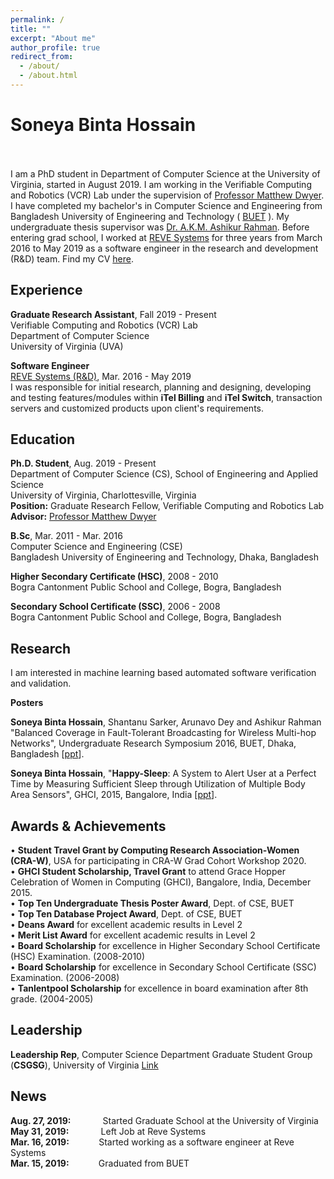 ```yaml
---
permalink: /
title: ""
excerpt: "About me"
author_profile: true
redirect_from: 
  - /about/
  - /about.html
---
```


# Soneya Binta Hossain 

<br><br>
I am a PhD student in Department of Computer Science at the University of Virginia, started in August 2019. I am working in the Verifiable Computing and Robotics (VCR) Lab under the supervision of [Professor Matthew Dwyer](https://matthewbdwyer.github.io/). I have completed my bachelor's in Computer Science and Engineering from Bangladesh University of Engineering and Technology ( [BUET](https://www.buet.ac.bd/web/) ). My undergraduate thesis supervisor was  [Dr. A.K.M. Ashikur Rahman](https://cse.buet.ac.bd/faculty/facdetail.php?id=ashikurrahman). Before entering grad school, I worked at [REVE Systems](https://en.wikipedia.org/wiki/REVE_Systems) for three years from March 2016 to May 2019 as a software engineer in the research and development (R&D) team. Find my CV [here](https://drive.google.com/file/d/1F9nySMguiYvxkB5b1glYeAzV9pIMLPd5/view).


## Experience

**Graduate Research Assistant**, Fall 2019 - Present  
Verifiable Computing and Robotics (VCR) Lab  
Department of Computer Science  
University of Virginia (UVA)  

**Software Engineer**  
[REVE Systems (R&D)](https://en.wikipedia.org/wiki/REVE_Systems),  Mar. 2016 - May 2019  
I was responsible for initial research, planning and designing, developing and testing features/modules within **iTel Billing** and **iTel Switch**, transaction servers and customized products upon client's requirements.



## Education

**Ph.D. Student**,  Aug. 2019 - Present  
Department of Computer Science (CS), School of Engineering and Applied Science  
University of Virginia, Charlottesville, Virginia  
**Position:** Graduate Research Fellow, Verifiable Computing and Robotics Lab  
**Advisor:** [Professor Matthew Dwyer](https://matthewbdwyer.github.io/)


**B.Sc**, Mar. 2011 - Mar. 2016  
Computer Science and Engineering (CSE)  
Bangladesh University of Engineering and Technology, Dhaka, Bangladesh  


**Higher Secondary Certificate (HSC)**, 2008 - 2010  
Bogra Cantonment Public School and College, Bogra, Bangladesh

**Secondary School Certificate (SSC)**, 2006 - 2008  
Bogra Cantonment Public School and College, Bogra, Bangladesh
 

## Research

I am interested in machine learning based automated software verification and validation. 


**Posters**

**Soneya Binta Hossain**, Shantanu Sarker, Arunavo Dey and Ashikur Rahman "Balanced Coverage in Fault-Tolerant Broadcasting for Wireless Multi-hop Networks", Undergraduate Research Symposium 2016, BUET, Dhaka, Bangladesh [[ppt](https://drive.google.com/file/d/1mD6-1oBXy8gPk3zsBTrq7PGM283r1pca/view)].

**Soneya Binta Hossain**, "**Happy-Sleep**: A System to Alert User at a Perfect Time by Measuring Sufficient Sleep
through Utilization of Multiple Body Area Sensors", GHCI, 2015, Bangalore, India [[ppt](https://drive.google.com/file/d/1hS7wXX0QUMWwmhqGl15NfQY2XoOYbw4V/view)].



## Awards & Achievements


• **Student Travel Grant by Computing Research Association-Women (CRA-W)**, USA for participating in CRA-W Grad Cohort Workshop 2020.  
• **GHCI Student Scholarship, Travel Grant** to attend Grace Hopper Celebration of Women in Computing (GHCI), Bangalore, India, December 2015.  
• **Top Ten Undergraduate Thesis Poster Award**, Dept. of CSE, BUET  
• **Top Ten Database Project Award**, Dept. of CSE, BUET  
• **Deans Award** for excellent academic results in Level 2  
• **Merit List Award** for excellent academic results in Level 2  
• **Board Scholarship** for excellence in Higher Secondary School Certificate (HSC) Examination. (2008-2010)  
• **Board Scholarship** for excellence in Secondary School Certificate (SSC) Examination. (2006-2008)  
• **Tanlentpool Scholarship** for excellence in board examination after 8th grade. (2004-2005)


## Leadership

**Leadership Rep**, Computer Science Department Graduate Student Group (**CSGSG**), University of Virginia [Link](https://csgsg.org/)




## News

**Aug. 27, 2019:** &nbsp; &nbsp; &nbsp; &nbsp; &nbsp; &nbsp; Started Graduate School at the University of Virginia  
**May 31, 2019:** &nbsp; &nbsp; &nbsp; &nbsp; &nbsp; &nbsp;&nbsp;Left Job at Reve Systems  
**Mar. 16, 2019:** &nbsp; &nbsp; &nbsp; &nbsp; &nbsp; &nbsp;Started working as a software engineer at Reve Systems  
**Mar. 15, 2019:** &nbsp; &nbsp; &nbsp; &nbsp; &nbsp; &nbsp;Graduated from BUET  









